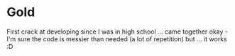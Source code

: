 # Gold

First crack at developing since I was in high school ... came together okay - I'm sure the code is messier than needed (a lot of repetition) but ... it works :D
